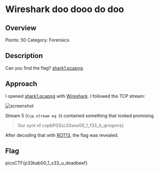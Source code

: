 # Wireshark doo dooo do doo

## Overview

Points: 50
Category: Forensics

## Description

Can you find the flag? [shark1.pcapng](./shark1.pcapng).

## Approach

I opened [shark1.pcapng](./shark1.pcapng) with [Wireshark](https://www.wireshark.org/).
I followed the TCP stream:

![screenshot](./screenshot.png)

Stream 5 (`tcp.stream eq 5`) contained something that looked promising
> Gur synt vf cvpbPGS{c33xno00_1_f33_h_qrnqorrs}

After decoding that with [ROT13](https://rot13.com/), the flag was revealed.

## Flag

picoCTF{p33kab00_1_s33_u_deadbeef}
